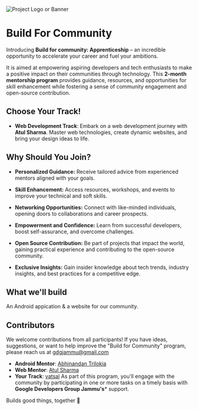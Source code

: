 ![Project Logo or Banner](https://res.cloudinary.com/startup-grind/image/upload/c_scale,w_1200/c_crop,h_650,w_1200,y_0.0_mul_h_sub_0.0_mul_650/c_crop,h_650,w_1200/c_fill,dpr_2.0,f_auto,g_center,q_auto:good/v1/gcs/platform-data-goog/event_banners/Screenshot%202023-09-11%20at%2011.11.30%20PM%20copy.png?)

# Build For Community

Introducing **Build for community: Apprenticeship** – an incredible opportunity to accelerate your career and fuel your ambitions.


It is aimed at empowering aspiring developers and tech enthusiasts to make a positive impact on their communities through technology. This **2-month mentorship program** provides guidance, resources, and opportunities for skill enhancement while fostering a sense of community engagement and open-source contribution.


## Choose Your Track!



* **Web Development Track**: Embark on a web development journey with **Atul Sharma**. Master web technologies, create dynamic websites, and bring your design ideas to life.


## Why Should You Join?

- **Personalized Guidance:** Receive tailored advice from experienced mentors aligned with your goals.

- **Skill Enhancement:** Access resources, workshops, and events to improve your technical and soft skills.

- **Networking Opportunities:** Connect with like-minded individuals, opening doors to collaborations and career prospects.

- **Empowerment and Confidence:** Learn from successful developers, boost self-assurance, and overcome challenges.

- **Open Source Contribution:** Be part of projects that impact the world, gaining practical experience and contributing to the open-source community.

- **Exclusive Insights:** Gain insider knowledge about tech trends, industry insights, and best practices for a competitive edge.


## What we'll build
An Android appication & a website for our community.


## Contributors

We welcome contributions from all participants! If you have ideas, suggestions, or want to help improve the "Build for Community" program, please reach us at gdgjammu@gmail.com


- **Android Mentor**: [Abhinandan Trilokia](https://github.com/Trilokia)
- **Web Mentor**: [Atul Sharma](https://github.com/atul573/)
- **Your Track**: [vatsal](https://github.com/vat-sa-l) 
 As part of this program, you'll engage with the community by participating in one or more tasks on a timely basis with **Google Developers Group Jammu's*** support.

Builds good things, together 🚀
